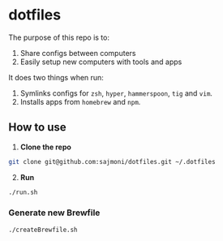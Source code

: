 # dotfiles

The purpose of this repo is to:

1. Share configs between computers
2. Easily setup new computers with tools and apps

It does two things when run:

1. Symlinks configs for `zsh`, `hyper`, `hammerspoon`, `tig` and `vim`.
2. Installs apps from `homebrew` and `npm`.

## How to use

1. **Clone the repo**

```zsh
git clone git@github.com:sajmoni/dotfiles.git ~/.dotfiles
```

2. **Run**

```zsh
./run.sh
```

### Generate new Brewfile

```zsh
./createBrewfile.sh
```
